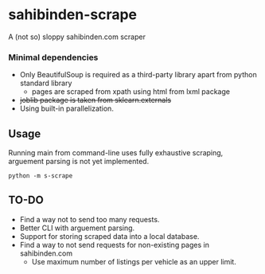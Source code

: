 # sahibinden-scrape
A (not so) sloppy sahibinden.com scraper

### Minimal dependencies
- Only BeautifulSoup is required as a third-party library apart from python standard library
    - pages are scraped from xpath using html from lxml package
- ~~joblib package is taken from sklearn.externals~~
- Using built-in parallelization.

## Usage
Running main from command-line uses fully exhaustive scraping, arguement parsing is not yet implemented.
```
python -m s-scrape
```
## TO-DO
- Find a way not to send too many requests.
- Better CLI with arguement parsing.
- Support for storing scraped data into a local database.
- Find a way to not send requests for non-existing pages in sahibinden.com
    - Use maximum number of listings per vehicle as an upper limit.
